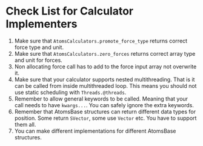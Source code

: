 # Check List for Calculator Implementers

1. Make sure that `AtomsCalculators.promote_force_type` returns correct force type and unit.
2. Make sure that `AtomsCalculators.zero_forces` returns correct array type and unit for forces.
3. Non allocating force call has to add to the force input array not overwrite it.
4. Make sure that your calculator supports nested multithreading. That is it can be called from inside multithreaded loop. This means you should not use static scheduling with `Threads.@threads`.
5. Remember to allow general keywords to be called. Meaning that your call needs to have `kwargs...`. You can safely ignore the extra keywords.
6. Remember that AtomsBase structures can return different data types for position. Some return `SVector`, some use `Vector` etc. You have to support them all.
7. You can make different implementations for different AtomsBase structures.